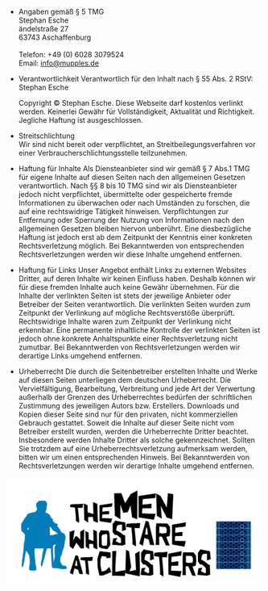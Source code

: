 * Angaben gemäß § 5 TMG<br>Stephan Esche<br>ändelstraße 27<br>63743 Aschaffenburg<br><br>Telefon: +49 (0) 6028 3079524<br>Email: info@mupples.de
* Verantwortlichkeit
  Verantwortlich für den Inhalt nach § 55 Abs. 2 RStV:<br>
  Stephan Esche 

  Copyright © Stephan Esche.
  Diese Webseite darf kostenlos verlinkt werden. Keinerlei Gewähr für Vollständigkeit, Aktualität und Richtigkeit. Jegliche Haftung ist ausgeschlossen.

* Streitschlichtung<br>Wir sind nicht bereit oder verpflichtet, an Streitbeilegungsverfahren vor einer Verbraucherschlichtungsstelle teilzunehmen.

* Haftung für Inhalte
  Als Diensteanbieter sind wir gemäß § 7 Abs.1 TMG für eigene Inhalte auf diesen Seiten nach den allgemeinen Gesetzen verantwortlich. Nach §§ 8 bis 10 TMG sind wir als Diensteanbieter jedoch nicht verpflichtet, übermittelte oder gespeicherte fremde Informationen zu überwachen oder nach Umständen zu forschen, die auf eine rechtswidrige Tätigkeit hinweisen.
  Verpflichtungen zur Entfernung oder Sperrung der Nutzung von Informationen nach den allgemeinen Gesetzen bleiben hiervon unberührt. Eine diesbezügliche Haftung ist jedoch erst ab dem Zeitpunkt der Kenntnis einer konkreten Rechtsverletzung möglich. Bei Bekanntwerden von entsprechenden Rechtsverletzungen werden wir diese Inhalte umgehend entfernen.

* Haftung für Links
  Unser Angebot enthält Links zu externen Websites Dritter, auf deren Inhalte wir keinen Einfluss haben. Deshalb können wir für diese fremden Inhalte auch keine Gewähr übernehmen. Für die Inhalte der verlinkten Seiten ist stets der jeweilige Anbieter oder Betreiber der Seiten verantwortlich. Die verlinkten Seiten wurden zum Zeitpunkt der Verlinkung auf mögliche Rechtsverstöße überprüft. Rechtswidrige Inhalte waren zum Zeitpunkt der Verlinkung nicht erkennbar.
  Eine permanente inhaltliche Kontrolle der verlinkten Seiten ist jedoch ohne konkrete Anhaltspunkte einer Rechtsverletzung nicht zumutbar. Bei Bekanntwerden von Rechtsverletzungen werden wir derartige Links umgehend entfernen.

* Urheberrecht
Die durch die Seitenbetreiber erstellten Inhalte und Werke auf diesen Seiten unterliegen dem deutschen Urheberrecht. Die Vervielfältigung, Bearbeitung, Verbreitung und jede Art der Verwertung außerhalb der Grenzen des Urheberrechtes bedürfen der schriftlichen Zustimmung des jeweiligen Autors bzw. Erstellers. Downloads und Kopien dieser Seite sind nur für den privaten, nicht kommerziellen Gebrauch gestattet.
Soweit die Inhalte auf dieser Seite nicht vom Betreiber erstellt wurden, werden die Urheberrechte Dritter beachtet. Insbesondere werden Inhalte Dritter als solche gekennzeichnet. Sollten Sie trotzdem auf eine Urheberrechtsverletzung aufmerksam werden, bitten wir um einen entsprechenden Hinweis. Bei Bekanntwerden von Rechtsverletzungen werden wir derartige Inhalte umgehend entfernen.
<div align=center>
<img src="https://github.com/mupplelabs/mupplelabs.github.io/blob/e4fe498dadf82976c4f53f40041add19eb2877c4/images/The_men_who_stare_at_clusters_neu%202.svg">
</div>
